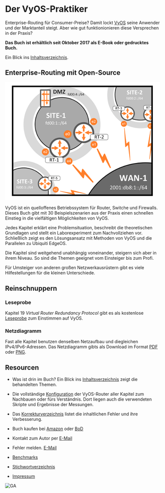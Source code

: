 # Der VyOS-Praktiker

Enterprise-Routing f&uuml;r Consumer-Preise? Damit lockt [VyOS](https://vyos.io) seine Anwender und der Marktanteil steigt. Aber wie gut funktionionieren diese Versprechen in der Praxis?

__Das Buch ist erh&auml;ltlich seit Oktober 2017 als E-Book oder gedrucktes Buch.__

Ein Blick ins [Inhaltsverzeichnis](Inhaltsverzeichnis.md).


## Enterprise-Routing mit Open-Source

![Cover image](images/cover.png)

VyOS ist ein quelloffenes Betriebssystem f&uuml;r Router, Switche und Firewalls. Dieses Buch gibt mit 30 Beispielszenarien aus der Praxis einen schnellen Einstieg in die vielf&auml;ltigen M&ouml;glichkeiten von VyOS.

Jedes Kapitel erkl&auml;rt eine Problemsituation, beschreibt die theoretischen Grundlagen und stellt ein Laborexperiment zum Nachvollziehen vor. Schlie&szlig;lich zeigt es den L&ouml;sungsansatz mit Methoden von VyOS und die Parallelen zu Ubiquiti EdgeOS.

Die Kapitel sind weitgehend unabh&auml;ngig voneinander, steigern sich aber in ihrem Niveau. So sind die Themen geeignet vom Einsteiger bis zum Profi.

F&uuml;r Umsteiger von anderen gro&szlig;en Netzwerkausr&uuml;stern gibt es viele Hilfestellungen f&uuml;r die kleinen Unterschiede.


## Reinschnuppern

### Leseprobe
Kapitel 19 _Virtual Router Redundancy Protocol_ gibt es als kostenlose [Leseprobe](Leseprobe_19vrrp.pdf) zum Einstimmen auf VyOS.

### Netzdiagramm
Fast alle Kapitel benutzen denselben Netzaufbau und diegleichen IPv4/IPv6-Adressen. Das Netzdiagramm gibts als Download im Format [PDF](Netzdiagramm.pdf) oder [PNG](Netzdiagramm.png).


## Resourcen

* Was ist drin im Buch? Ein Blick ins [Inhaltsverzeichnis](Inhaltsverzeichnis.md) zeigt die behandelten Themen.

* Die vollst&auml;ndige [Konfiguration](Kapitel/) der VyOS-Router aller Kapitel zum Nachbauen oder f&uuml;rs Verst&auml;ndnis. Dort liegen auch die verwendeten Skripte und Ergebnisse der Messungen.

* Das [Korrekturverzeichnis](errata.pdf) listet die inhaltlichen Fehler und ihre Verbesserung.

* Buch kaufen bei [Amazon](https://www.amazon.de/VyOS-Praktiker-Enterprise-Routing-mit-Open-Source/dp/3744896412/) oder [BoD](https://www.bod.de/buchshop/der-vyos-praktiker-markus-stubbig-9783744896412)

* Kontakt zum Autor per [E-Mail](mailto:der.vyos.praktiker@gmail.com)

* Fehler melden. [E-Mail](mailto:der.vyos.praktiker@gmail.com?subject=Fehler)

* [Benchmarks](Kapitel/30)

* [Stichwortverzeichnis](Stichwortverzeichnis.pdf)

* [Impressum](Impressum.md)

![GA](https://www.google-analytics.com/collect?v=1&tid=UA-108770011-2&aip=1&t=pageview&cid=555&dh=github.com&dp=%2FREADME.md&dt=README)

